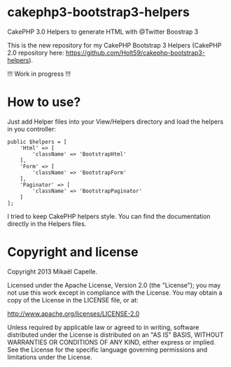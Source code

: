 cakephp3-bootstrap3-helpers
===========================

CakePHP 3.0 Helpers to generate HTML with @Twitter Boostrap 3

This is the new repository for my CakePHP Bootstrap 3 Helpers (CakePHP 2.0 repository here: https://github.com/Holt59/cakephp-bootstrap3-helpers).

!!! Work in progress !!!

How to use?
===========

Just add Helper files into your View/Helpers directory and load the helpers in you controller:
<pre><code>public $helpers = [
    'Html' => [
        'className' => 'BootstrapHtml'
    ],
    'Form' => [
        'className' => 'BootstrapForm'
    ],
    'Paginator' => [
        'className' => 'BootstrapPaginator'
    ]
];</code></pre>

I tried to keep CakePHP helpers style. You can find the documentation directly in the Helpers files.

Copyright and license
=====================

Copyright 2013 Mikaël Capelle.

Licensed under the Apache License, Version 2.0 (the "License"); you may not use this work except in compliance with the License. You may obtain a copy of the License in the LICENSE file, or at:

http://www.apache.org/licenses/LICENSE-2.0

Unless required by applicable law or agreed to in writing, software distributed under the License is distributed on an "AS IS" BASIS, WITHOUT WARRANTIES OR CONDITIONS OF ANY KIND, either express or implied. See the License for the specific language governing permissions and limitations under the License.
